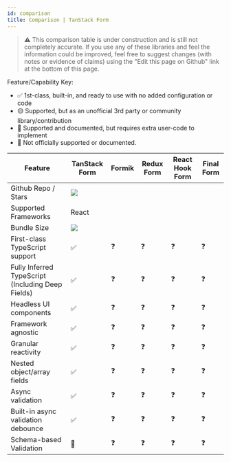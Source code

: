 ```yaml
---
id: comparison
title: Comparison | TanStack Form
---
```


> ⚠️ This comparison table is under construction and is still not completely accurate. If you use any of these libraries and feel the information could be improved, feel free to suggest changes (with notes or evidence of claims) using the "Edit this page on Github" link at the bottom of this page.

Feature/Capability Key:

- ✅ 1st-class, built-in, and ready to use with no added configuration or code
- 🟡 Supported, but as an unofficial 3rd party or community library/contribution
- 🔶 Supported and documented, but requires extra user-code to implement
- 🛑 Not officially supported or documented.

| Feature                                           | TanStack Form                                | Formik | Redux Form | React Hook Form | Final Form |
| ------------------------------------------------- | -------------------------------------------- | ------ | ---------- | --------------- | ---------- |
| Github Repo / Stars                               | [![][stars-tanstack-form]][gh-tanstack-form] |        |            |                 |            |
| Supported Frameworks                              | React                                        |        |            |                 |            |
| Bundle Size                                       | [![][bp-tanstack-form]][bpl-tanstack-form]   |        |            |                 |            |
| First-class TypeScript support                    | ✅                                           | ❓     | ❓         | ❓              | ❓         |
| Fully Inferred TypeScript (Including Deep Fields) | ✅                                           | ❓     | ❓         | ❓              | ❓         |
| Headless UI components                            | ✅                                           | ❓     | ❓         | ❓              | ❓         |
| Framework agnostic                                | ✅                                           | ❓     | ❓         | ❓              | ❓         |
| Granular reactivity                               | ✅                                           | ❓     | ❓         | ❓              | ❓         |
| Nested object/array fields                        | ✅                                           | ❓     | ❓         | ❓              | ❓         |
| Async validation                                  | ✅                                           | ❓     | ❓         | ❓              | ❓         |
| Built-in async validation debounce                | ✅                                           | ❓     | ❓         | ❓              | ❓         |
| Schema-based Validation                           | 🔶                                           | ❓     | ❓         | ❓              | ❓         |

[bpl-tanstack-form]: https://bundlephobia.com/result?p=@tanstack/react-form
[bp-tanstack-form]: https://badgen.net/bundlephobia/minzip/@tanstack/react-form?label=💾
[gh-tanstack-form]: https://github.com/TanStack/form
[stars-tanstack-form]: https://img.shields.io/github/stars/TanStack/form?label=%F0%9F%8C%9F
